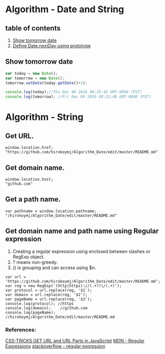 # Algorithm - Date and String

## table of contents
1. [Show tomorrow date](#show-tomorrow-date)
2. [Define Date.nextDay using prototype](#)


## Show tomorrow date
```js
var today = new Date();
var tomorrow = new Date();
tomorrow.setDate(today.getDate()+1);

console.log(today);//Thu Dec 08 2016 08:35:42 GMT-0800 (PST)
console.log(tomorrow); //Fri Dec 09 2016 08:32:48 GMT-0800 (PST)
```

# Algorithm - String


## Get URL.
```
window.location.href;
"https://github.com/hirokoymj/Algorithm_Date/edit/master/README.md"
```

## Get domain name.
```
window.location.host;
"github.com"
```

## Get a path name.
```
var pathname = window.location.pathname;
"/hirokoymj/Algorithm_Date/edit/master/README.md"
```

## Get domain name and path name using Regular expression
1. Creating a regular expression using enclosed between slashes or RegExp object.
2. ? means non-greedy.
3. () is grouping and can access using $n.

```
var url = 'https://github.com/hirokoymj/Algorithm_Date/edit/master/README.md';
var reg = new RegExp('(http|https)://(.+?)\/(.+)');
var protocol = url.replace(reg, '$1');
var domain = url.replace(reg, '$2');
var pageName = url.replace(reg, '$3');
console.log(protocol); //https
console.log(domain);	//github.com
console.log(pageName);	//hirokoymj/Algorithm_Date/edit/master/README.md
```

### References:
[CSS-TRICKS GET URL and URL Parts in JavaScript](https://css-tricks.com/snippets/javascript/get-url-and-url-parts-in-javascript/)
[MDN - Regular Expressions](https://developer.mozilla.org/en-US/docs/Web/JavaScript/Guide/Regular_Expressions)
[stackoverflow - regular expression](http://stackoverflow.com/questions/3809401/what-is-a-good-regular-expression-to-match-a-url)
